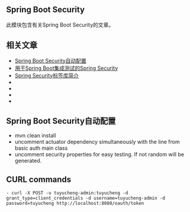 ## Spring Boot Security

此模块包含有关Spring Boot Security的文章。

## 相关文章

+ [Spring Boot Security自动配置](docs/SpringBoot-Security自动配置.md)
+ [用于Spring Boot集成测试的Spring Security](docs/用于SpringBoot集成测试的SpringSecurity.md)
+ [Spring Security标签库简介](docs/SpringSecurity标签库简介.md)
+ []()
+ []()
+ []()
+ []()

## Spring Boot Security自动配置

- mvn clean install
- uncomment actuator dependency simultaneously with the line from basic auth main class
- uncomment security properties for easy testing. If not random will be generated.

## CURL commands

```shell
- curl -X POST -u tuyucheng-admin:tuyucheng -d grant_type=client_credentials -d username=tuyucheng-admin -d password=tuyucheng http://localhost:8080/oauth/token
```